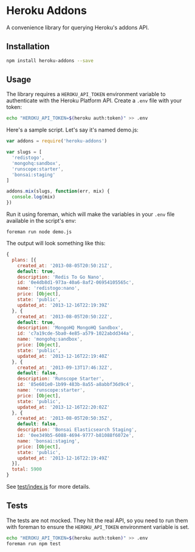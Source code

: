 # Heroku Addons

A convenience library for querying Heroku's addons API.

## Installation

```sh
npm install heroku-addons --save
```

## Usage

The library requires a `HEROKU_API_TOKEN` environment variable to authenticate
with the Heroku Platform API. Create a `.env` file with your token:

```sh
echo "HEROKU_API_TOKEN=$(heroku auth:token)" >> .env
```

Here's a sample script. Let's say it's named demo.js:

```js
var addons = require('heroku-addons')

var slugs = [
  'redistogo',
  'mongohq:sandbox',
  'runscope:starter',
  'bonsai:staging'
]

addons.mix(slugs, function(err, mix) {
  console.log(mix)
})
```

Run it using foreman, which will make the variables in your `.env` file available in the script's env:

```
foreman run node demo.js
```

The output will look something like this:

```js
{
  plans: [{
    created_at: '2013-08-05T20:50:21Z',
    default: true,
    description: 'Redis To Go Nano',
    id: '0e4db8d1-973a-40a6-8af2-06954105565c',
    name: 'redistogo:nano',
    price: [Object],
    state: 'public',
    updated_at: '2013-12-16T22:19:39Z'
  }, {
    created_at: '2013-08-05T20:50:22Z',
    default: true,
    description: 'MongoHQ MongoHQ Sandbox',
    id: 'c7a19cde-5ba0-4e85-a579-1022abdd344a',
    name: 'mongohq:sandbox',
    price: [Object],
    state: 'public',
    updated_at: '2013-12-16T22:19:40Z'
  }, {
    created_at: '2013-09-13T17:46:32Z',
    default: false,
    description: 'Runscope Starter',
    id: '85e601e0-1b99-483b-8a55-a8abbf36d9c4',
    name: 'runscope:starter',
    price: [Object],
    state: 'public',
    updated_at: '2013-12-16T22:20:02Z'
  }, {
    created_at: '2013-08-05T20:50:35Z',
    default: false,
    description: 'Bonsai Elasticsearch Staging',
    id: '0ee349b5-6088-4694-9777-b81088f6072e',
    name: 'bonsai:staging',
    price: [Object],
    state: 'public',
    updated_at: '2013-12-16T22:19:49Z'
  }],
  total: 5900
}
```

See [test/index.js](test/index.js) for more details.

## Tests

The tests are not mocked. They hit the real API, so you need to run them with
foreman to ensure the `HEROKU_API_TOKEN` environment variable is set.

```sh
echo "HEROKU_API_TOKEN=$(heroku auth:token)" >> .env
foreman run npm test
```
